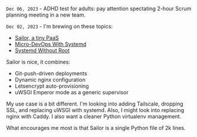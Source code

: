 `Dec 06, 2023` - ADHD test for adults: pay attention spectating 2-hour Scrum planning meeting in a new team.

`Dec 02, 2023` - I'm brewing on these topics:
- [Sailor, a tiny PaaS](https://github.com/mardix/sailor)
- [Micro-DevOps With Systemd](https://hackernoon.com/micro-devops-with-systemd-supercharge-any-ordinary-linux-server)
- [Systemd Without Root](https://sekor.eu.org/techlog/systemd-without-root-instances/)

Sailor is nice, it combines:
- Git-push-driven deployments
- Dynamic nginx configuration
- Letsencrypt auto-provisioning
- uWSGI Emperor mode as a generic supervisor

My use case is a bit different.
I'm looking into adding Tailscale, dropping SSL, and replacing uWSGI with systemd.
Also, I might look into replacing nginx with Caddy.
I also want a cleaner Python virtualenv management.

What encourages me most is that Sailor is a single Python file of 2k lines.

